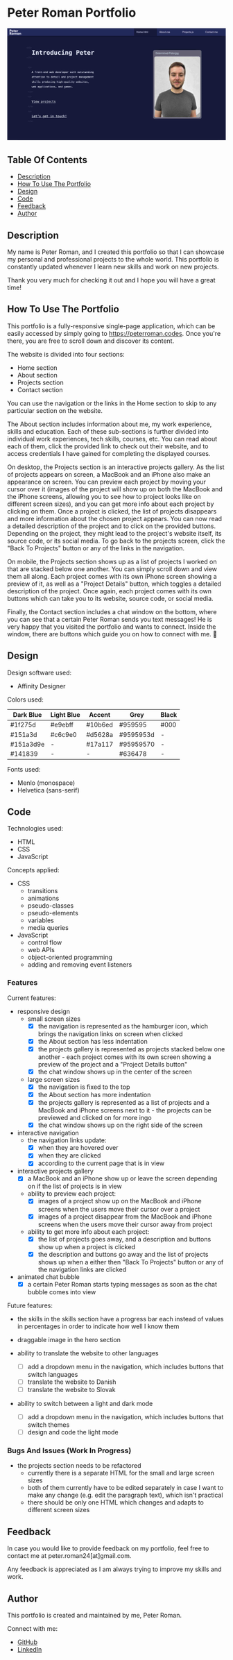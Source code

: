 # Peter Roman Portfolio

![Peter Roman portfolio preview](images/readme/peter-roman-portfolio-home-section.jpg)

## Table Of Contents

* [Description](#description)
* [How To Use The Portfolio](#how-to-use-the-portfolio)
* [Design](#design)
* [Code](#code)
* [Feedback](#feedback)
* [Author](#author)

## Description

My name is Peter Roman, and I created this portfolio so that I can showcase my personal and professional projects to the whole world. This portfolio is constantly updated whenever I learn new skills and work on new projects.

Thank you very much for checking it out and I hope you will have a great time!


## How To Use The Portfolio

This portfolio is a fully-responsive single-page application, which can be easily accessed by simply going to <https://peterroman.codes>. Once you're there, you are free to scroll down and discover its content.

The website is divided into four sections:
* Home section
* About section
* Projects section
* Contact section

You can use the navigation or the links in the Home section to skip to any particular section on the website.

The About section includes information about me, my work experience, skills and education. Each of these sub-sections is further divided into individual work experiences, tech skills, courses, etc. You can read about each of them, click the provided link to check out their website, and to access credentials I have gained for completing the displayed courses.

On desktop, the Projects section is an interactive projects gallery. As the list of projects appears on screen, a MacBook and an iPhone also make an appearance on screen. You can preview each project by moving your cursor over it (images of the project will show up on both the MacBook and the iPhone screens, allowing you to see how to project looks like on different screen sizes), and you can get more info about each project by clicking on them. Once a project is clicked, the list of projects disappears and more information about the chosen project appears. You can now read a detailed description of the project and to click on the provided buttons. Depending on the project, they might lead to the project's website itself, its source code, or its social media. To go back to the projects screen, click the "Back To Projects" button or any of the links in the navigation.

On mobile, the Projects section shows up as a list of projects I worked on that are stacked below one another. You can simply scroll down and view them all along. Each project comes with its own iPhone screen showing a preview of it, as well as a "Project Details" button, which toggles a detailed description of the project. Once again, each project comes with its own buttons which can take you to its website, source code, or social media.

Finally, the Contact section includes a chat window on the bottom, where you can see that a certain Peter Roman sends you text messages! He is very happy that you visited the portfolio and wants to connect. Inside the window, there are buttons which guide you on how to connect with me. 🙂

## Design

Design software used:
* Affinity Designer

Colors used:

| Dark Blue | Light Blue | Accent  | Grey      | Black | 
| --------- | ---------- | ------- | --------- | ----- |
| #1f275d   | #e9ebff    | #10b6ed | #959595   | #000  |
| #151a3d   | #c6c9e0    | #d5628a | #9595953d | -     |
| #151a3d9e | -          | #17a117 | #95959570 | -     |
| #141839   | -          | -       | #636478   | -     |

Fonts used:
* Menlo (monospace)
* Helvetica (sans-serif)

## Code

Technologies used:
* HTML
* CSS
* JavaScript

Concepts applied:

* CSS
    * transitions
    * animations
    * pseudo-classes
    * pseudo-elements
    * variables
    * media queries
* JavaScript
    * control flow
    * web APIs
    * object-oriented programming
    * adding and removing event listeners

### Features

Current features:

* responsive design
    * small screen sizes
        - [x] the navigation is represented as the hamburger icon, which brings the navigation links on screen when clicked
        - [x] the About section has less indentation
        - [x] the projects gallery is represented as projects stacked below one another - each project comes with its own screen showing a preview of the project and a "Project Details button"
        - [x] the chat window shows up in the center of the screen
    * large screen sizes
        - [x] the navigation is fixed to the top
        - [x] the About section has more indentation
        - [x] the projects gallery is represented as a list of projects and a MacBook and iPhone screens next to it - the projects can be previewed and clicked on for more ingo
        - [x] the chat window shows up on the right side of the screen

* interactive navigation
    * the navigation links update:
        - [x] when they are hovered over
        - [x] when they are clicked
        - [x] according to the current page that is in view

* interactive projects gallery
    - [x] a MacBook and an iPhone show up or leave the screen depending on if the list of projects is in view
    * ability to preview each project:
        - [x] images of a project show up on the MacBook and iPhone screens when the users move their cursor over a project
        - [x] images of a project disappear from the MacBook and iPhone screens when the users move their cursor away from project
    * ability to get more info about each project:
        - [x] the list of projects goes away, and a description and buttons show up when a project is clicked
        - [x] the description and buttons go away and the list of projects shows up when a either then "Back To Projects" button or any of the navigation links are clicked

* animated chat bubble
    - [x] a certain Peter Roman starts typing messages as soon as the chat bubble comes into view

Future features:

* the skills in the skills section have a progress bar each instead of values in percentages in order to indicate how well I know them

* draggable image in the hero section

* ability to translate the website to other languages
    - [ ] add a dropdown menu in the navigation, which includes buttons that switch languages
    - [ ] translate the website to Danish
    - [ ] translate the website to Slovak

* ability to switch between a light and dark mode
    - [ ] add a dropdown menu in the navigation, which includes buttons that switch themes
    - [ ] design and code the light mode

### Bugs And Issues (Work In Progress)

* the projects section needs to be refactored
    * currently there is a separate HTML for the small and large screen sizes
    * both of them currently have to be edited separately in case I want to make any change (e.g. edit the paragraph text), which isn't practical
    * there should be only one HTML which changes and adapts to different screen sizes

## Feedback

In case you would like to provide feedback on my portfolio, feel free to contact me at peter.roman24[at]gmail.com.

Any feedback is appreciated as I am always trying to improve my skills and work.

## Author

This portfolio is created and maintained by me, Peter Roman.

Connect with me:
* [GitHub](https://github.com/peterRomanDev)
* [LinkedIn](https://www.linkedin.com/in/proman2/)
